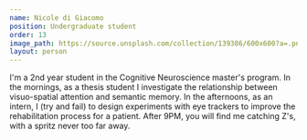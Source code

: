 ```yaml
---
name: Nicole di Giacomo
position: Undergraduate student
order: 13
image_path: https://source.unsplash.com/collection/139386/600x600?a=.png
layout: person
---
```

I'm a 2nd year student in the Cognitive Neuroscience master's program. In the mornings, as a thesis student I investigate the relationship between visuo-spatial attention and semantic memory. In the afternoons, as an intern, I (try and fail) to design experiments with eye trackers to improve the rehabilitation process for a patient. After 9PM, you will find me catching Z's, with a spritz never too far away. 